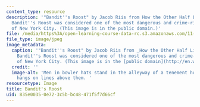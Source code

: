 ```yaml
---
content_type: resource
description: '"Bandit''s Roost" by Jacob Riis from How the Other Half Lives, 1888.
  Bandit''s Roost was considered one of the most dangerous and crime-ridden parts
  of New York City. (This image is in the public domain.)'
file: /media/https%3A/open-learning-course-data-rc.s3.amazonaws.com/11-013j-american-urban-history-i-spring-2010/835e00350e723c5bbc48471f5f7d66cf_11-013js10-th.jpg
file_type: image/jpeg
image_metadata:
  caption: '"Bandit''s Roost" by Jacob Riis from _How the Other Half Lives_, 1888.
    Bandit''s Roost was considered one of the most dangerous and crime-ridden parts
    of New York City. (This image is in the [public domain](http://en.wikipedia.org/wiki/File:Bandit%27s_Roost_by_Jacob_Riis.jpeg).)'
  credit: ''
  image-alt: 'Men in bowler hats stand in the alleyway of a tenement house. Laundry
    hangs on lines above them. '
resourcetype: Image
title: Bandit's Roost
uid: 835e0035-0e72-3c5b-bc48-471f5f7d66cf
---
```


